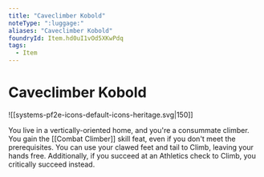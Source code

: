 ```yaml
---
title: "Caveclimber Kobold"
noteType: ":luggage:"
aliases: "Caveclimber Kobold"
foundryId: Item.hd0uI1vOd5XKwPdq
tags:
  - Item
---
```


# Caveclimber Kobold
![[systems-pf2e-icons-default-icons-heritage.svg|150]]

You live in a vertically-oriented home, and you're a consummate climber. You gain the [[Combat Climber]] skill feat, even if you don't meet the prerequisites. You can use your clawed feet and tail to Climb, leaving your hands free. Additionally, if you succeed at an Athletics check to Climb, you critically succeed instead.
